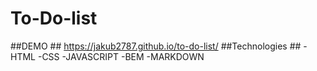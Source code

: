 # To-Do-list #
##DEMO ##
https://jakub2787.github.io/to-do-list/
##Technologies ##
-HTML
-CSS
-JAVASCRIPT
-BEM
-MARKDOWN
